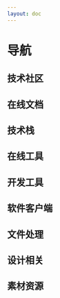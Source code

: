 ```yaml
---
layout: doc
---
```


<script setup>
  import { TechnicalCommunity, DevTools, OnlineDocument, TechnologyStack, OnlineTools, SoftwareClient, FileHandling, DesignRelated, MaterialResources } from '../.vitepress/data/navigation.mts'
</script>

# 导航

## 技术社区

<NavigationCard :navigationData=TechnicalCommunity />

## 在线文档

<NavigationCard :navigationData=OnlineDocument />

## 技术栈

<NavigationCard :navigationData=TechnologyStack />

## 在线工具

<NavigationCard :navigationData=OnlineTools />

## 开发工具

<NavigationCard :navigationData=DevTools />

## 软件客户端

<NavigationCard :navigationData=SoftwareClient />

## 文件处理

<NavigationCard :navigationData=FileHandling />

## 设计相关

<NavigationCard :navigationData=DesignRelated />

## 素材资源

<NavigationCard :navigationData=MaterialResources />
